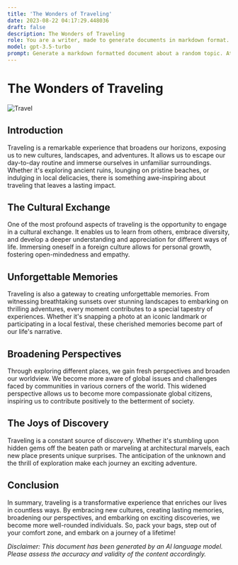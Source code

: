 ```yaml
---
title: 'The Wonders of Traveling'
date: 2023-08-22 04:17:29.448036
draft: false
description: The Wonders of Traveling
role: You are a writer, made to generate documents in markdown format. It is very important that all of the documents you generate are in valid markdown format.
model: gpt-3.5-turbo
prompt: Generate a markdown formatted document about a random topic. At the bottom, include a disclaimer explaining that the document was generated by you. The first line of the document should be the title. Make sure that the entire document is in proper markdown format, using a mix of various tags to make the document visually appealing.
---
```


# The Wonders of Traveling

![Travel](https://images.unsplash.com/photo-1473054695794-ebf9ab87fe99?ixid=MnwxMjA3fDB8MHxzZWFyY2h8Mjh8fHRyYXZlbGluZ3xlbnwwfHwwfHw%3D&ixlib=rb-1.2.1&w=1000&q=80)

## Introduction

Traveling is a remarkable experience that broadens our horizons, exposing us to new cultures, landscapes, and adventures. It allows us to escape our day-to-day routine and immerse ourselves in unfamiliar surroundings. Whether it's exploring ancient ruins, lounging on pristine beaches, or indulging in local delicacies, there is something awe-inspiring about traveling that leaves a lasting impact.

## The Cultural Exchange

One of the most profound aspects of traveling is the opportunity to engage in a cultural exchange. It enables us to learn from others, embrace diversity, and develop a deeper understanding and appreciation for different ways of life. Immersing oneself in a foreign culture allows for personal growth, fostering open-mindedness and empathy.

## Unforgettable Memories

Traveling is also a gateway to creating unforgettable memories. From witnessing breathtaking sunsets over stunning landscapes to embarking on thrilling adventures, every moment contributes to a special tapestry of experiences. Whether it's snapping a photo at an iconic landmark or participating in a local festival, these cherished memories become part of our life's narrative.

## Broadening Perspectives

Through exploring different places, we gain fresh perspectives and broaden our worldview. We become more aware of global issues and challenges faced by communities in various corners of the world. This widened perspective allows us to become more compassionate global citizens, inspiring us to contribute positively to the betterment of society.

## The Joys of Discovery

Traveling is a constant source of discovery. Whether it's stumbling upon hidden gems off the beaten path or marveling at architectural marvels, each new place presents unique surprises. The anticipation of the unknown and the thrill of exploration make each journey an exciting adventure.

## Conclusion

In summary, traveling is a transformative experience that enriches our lives in countless ways. By embracing new cultures, creating lasting memories, broadening our perspectives, and embarking on exciting discoveries, we become more well-rounded individuals. So, pack your bags, step out of your comfort zone, and embark on a journey of a lifetime!

*Disclaimer: This document has been generated by an AI language model. Please assess the accuracy and validity of the content accordingly.*

